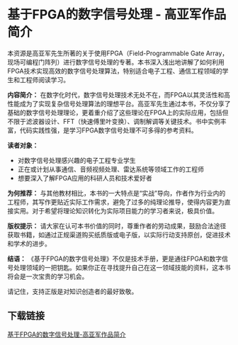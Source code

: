 # 基于FPGA的数字信号处理 - 高亚军作品简介

本资源是高亚军先生所著的关于使用FPGA（Field-Programmable Gate Array，现场可编程门阵列）进行数字信号处理的专著。本书深入浅出地讲解了如何利用FPGA技术实现高效的数字信号处理算法，特别适合电子工程、通信工程领域的学生和工程师阅读学习。

**内容简介：**
在数字化时代，数字信号处理技术无处不在，而FPGA以其灵活性和高性能成为了实现复杂信号处理算法的理想平台。高亚军先生通过本书，不仅分享了基础的数字信号处理理论，更着重介绍了这些理论在FPGA上的实际应用，包括但不限于滤波器设计、FFT（快速傅里叶变换）、调制解调等关键技术。书中实例丰富，代码实践性强，是学习FPGA数字信号处理不可多得的参考资料。

**读者对象：**
- 对数字信号处理感兴趣的电子工程专业学生
- 正在或计划从事通信、音频视频处理、雷达系统等领域工作的工程师
- 想要深入了解FPGA应用的科研人员和技术爱好者

**为何推荐：**
与其他教材相比，本书的一大特点是“实战”导向，作者作为行业内的工程师，其写作更贴近实际工作需求，避免了过多的纯理论推导，使得内容更为直接实用。对于希望将理论知识转化为实际项目能力的学习者来说，极具价值。

**版权提示：**
请大家在认可本书价值的同时，尊重作者的劳动成果，鼓励合法途径获取书籍，如通过正规渠道购买纸质版或电子版，以实际行动支持原创，促进技术和学术的进步。

**结语：**
《基于FPGA的数字信号处理》不仅是技术手册，更是通往FPGA和数字信号处理领域的一把钥匙。如果你正在寻找提升自己在这一领域技能的资料，这本书将会是一次宝贵的学习机会。

请记住，支持正版是对知识创造者的最好致敬。

## 下载链接

[基于FPGA的数字信号处理-高亚军作品简介](https://pan.quark.cn/s/f5eb710babfc)